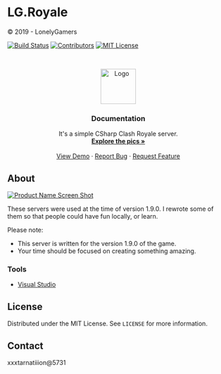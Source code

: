 # LG.Royale
© 2019 - LonelyGamers

<!-- PROJECT SHIELDS -->
[![Build Status][build-shield]]()
[![Contributors][contributors-shield]]()
[![MIT License][license-shield]][license-url]

<!-- PROJECT LOGO -->
<br />
<p align="center">
  <a href="https://github.com/xxxtarnatiiion/LG.Royale/">
    <img src="https://raw.githubusercontent.com/othneildrew/Best-README-Template/master/logo.png" alt="Logo" width="80" height="80">
  </a>

  <h3 align="center">Documentation</h3>

  <p align="center">
    It's a simple CSharp Clash Royale server.
    <br />
    <a href="https://github.com/othneildrew/Best-README-Template"><strong>Explore the pics »</strong></a>
    <br />
    <br />
    <a href="https://github.com/othneildrew/Best-README-Template">View Demo</a>
    ·
    <a href="https://github.com/othneildrew/Best-README-Template/issues">Report Bug</a>
    ·
    <a href="https://github.com/othneildrew/Best-README-Template/issues">Request Feature</a>
  </p>
</p>


<!-- ABOUT THE PROJECT -->
## About

[![Product Name Screen Shot][product-screenshot]](https://example.com)

These servers were used at the time of version 1.9.0. I rewrote some of them so that people could have fun locally, or learn.

Please note:
* This server is written for the version 1.9.0 of the game.
* Your time should be focused on creating something amazing.

### Tools
* [Visual Studio](https://visualstudio.microsoft.com)

## License

Distributed under the MIT License. See `LICENSE` for more information.

## Contact

xxxtarnatiiion@5731

<!-- MARKDOWN LINKS & IMAGES -->
[build-shield]: https://img.shields.io/badge/build-passing-brightgreen.svg?style=flat-square
[contributors-shield]: https://img.shields.io/badge/contributors-1-orange.svg?style=flat-square
[license-shield]: https://img.shields.io/badge/license-MIT-blue.svg?style=flat-square
[license-url]: https://choosealicense.com/licenses/mit
[product-screenshot]: https://i.imgur.com/aPNar2c.png
